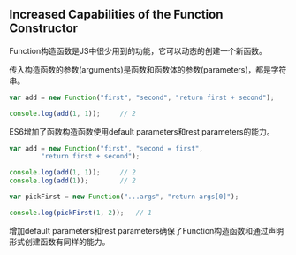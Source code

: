 ## Increased Capabilities of the Function Constructor

Function构造函数是JS中很少用到的功能，它可以动态的创建一个新函数。

传入构造函数的参数\(arguments\)是函数和函数体的参数\(parameters\)，都是字符串。

```js
var add = new Function("first", "second", "return first + second");

console.log(add(1, 1));     // 2
```

ES6增加了函数构造函数使用default parameters和rest parameters的能力。

```js
var add = new Function("first", "second = first",
        "return first + second");

console.log(add(1, 1));     // 2
console.log(add(1));        // 2
```

```js
var pickFirst = new Function("...args", "return args[0]");

console.log(pickFirst(1, 2));   // 1
```

增加default parameters和rest parameters确保了Function构造函数和通过声明形式创建函数有同样的能力。

